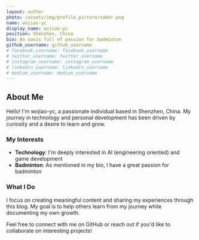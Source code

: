 ```yaml
---
layout: author
photo: /assets/img/profile_picture/saber.png
name: wojiao-yc
display_name: wojiao-yc
position: Shenzhen, China
bio: An oasis full of passion for badminton
github_username: github_username
# facebook_username: facebook_username
# twitter_username: twitter_username
# instagram_username: instagram_username
# linkedin_username: linkedin_username
# medium_username: medium_username
---
```


## About Me

Hello! I'm wojiao-yc, a passionate individual based in Shenzhen, China. My journey in technology and personal development has been driven by curiosity and a desire to learn and grow.

### My Interests

- **Technology**: I'm deeply interested in AI (engineering oriented) and game development 
- **Badminton**: As mentioned in my bio, I have a great passion for badminton

### What I Do

I focus on creating meaningful content and sharing my experiences through this blog. My goal is to help others learn from my journey while documenting my own growth.

Feel free to connect with me on GitHub or reach out if you'd like to collaborate on interesting projects!

